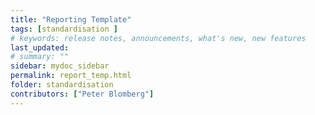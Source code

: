 ```yaml
---
title: "Reporting Template"
tags: [standardisation ]
# keywords: release notes, announcements, what's new, new features
last_updated: 
# summary: ""
sidebar: mydoc_sidebar
permalink: report_temp.html
folder: standardisation
contributors: ["Peter Blomberg"]
---
```

